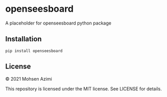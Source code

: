# openseesboard
A placeholder for openseesboard python package

## Installation
```pip install openseesboard```



## License

© 2021 Mohsen Azimi

This repository is licensed under the MIT license. See LICENSE for details.